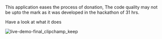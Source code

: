 This application eases the process of donation, The code quality may not be upto the mark as it was developed in the hackathon of 31 hrs.

Have a look at what it does

![live-demo-final_clipchamp_keep](https://cloud.githubusercontent.com/assets/3865908/15022060/7fa040ea-1247-11e6-9994-5e21329e55fa.gif)

